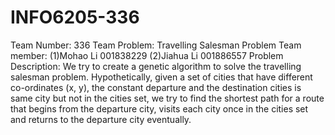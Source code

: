 # INFO6205-336
Team Number: 336
Team Problem: Travelling Salesman Problem
Team member:
(1)Mohao Li 001838229
(2)Jiahua Li 001886557
Problem Description:
We try to create a genetic algorithm to solve the travelling salesman problem. Hypothetically, given a set of cities that have different co-ordinates (x, y), the constant departure and the destination cities is same city but not in the cities set, we try to find the shortest path for a route that begins from the departure city, visits each city once in the cities set and returns to the departure city eventually.
